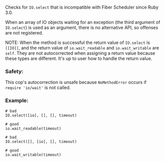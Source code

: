 Checks for `IO.select` that is incompatible with Fiber Scheduler since Ruby 3.0.

When an array of IO objects waiting for an exception (the third argument of `IO.select`)
is used as an argument, there is no alternative API, so offenses are not registered.

NOTE: When the method is successful the return value of `IO.select` is `[[IO]]`,
and the return value of `io.wait_readable` and `io.wait_writable` are `self`.
They are not autocorrected when assigning a return value because these types are different.
It's up to user how to handle the return value.

### Safety:

This cop's autocorrection is unsafe because `NoMethodError` occurs
if `require 'io/wait'` is not called.

### Example:

    # bad
    IO.select([io], [], [], timeout)

    # good
    io.wait_readable(timeout)

    # bad
    IO.select([], [io], [], timeout)

    # good
    io.wait_writable(timeout)
